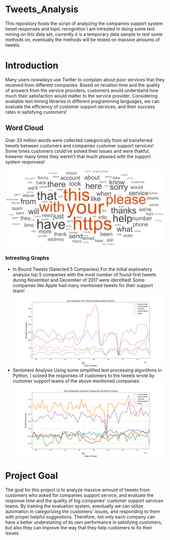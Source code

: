 # Tweets_Analysis
This repository hosts the script of analyzing the companies support system tweet responses and topic recognition
I am intrested in doing some text mining on this data set, currently it is a temporary data sample to test some methods on, eventually the methods will be tested on massive amounts of tweets.


# Introduction
Many users nowadays use Twitter to complain about poor services that they recieved from different companies.
Based on recation time and the quality of answers from the service providers, customers would understand how much their satisfaction would matter to the service provider. Considering available text mining libraries in different programming languages, we can evaluate the efficiency of customer support services, and their success rates in satisfying customers!

## Word Cloud

Over 33 million words were collected categorically from all transferred tweets between customers and companies customer support services! Some times customers could've solved their issues and were thakful, however many times they weren't that much pleased with the support system responses!

![your image](/WordCloud.PNG)
### Intresting Graphs

- In Bound Tweets (Selected 5 Companies)
For the initial exploratory analysis top 5 companies with the most number of found first tweets during November and December of 2017 were identified! Some companies like Apple had many mentioned tweets for their support team!
![your image](/Tweet_counts.png)
- Sentiment Analysis
Using some simplified text processing algorithms in Python, I scored the responses of customers to the tweets wrote by customer support teams of the above mentioned companies:
![your image](/sentiment_score.png)

# Project Goal

The goal for this project is to analyze massive amount of tweets from customers who asked for companies support service, and evaluate the response time and the quality of big companies' customer support services teams.
By training the evaluation system, eventually we can utilize automation in categorizing the customers' issues, and responding to them with proper helpful suggestions.
Therefore, not only each company can have a better understaning of its own performance in satisfying customers, but also they can improve the way that they help customers to fix their issues.
